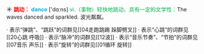☀ <font color="red">**跳动：**</font>
<font color="sky blue">**dance**</font> ['dɑːns] 
<font color="#00b050">vi.（事物）轻快地跳动，具有一定的文学性：</font>The waves danced and sparkled. 波光粼粼。

· 表示“弹跳”、“跳跃”的词群见[[04走跑跳踢 跺脚劈叉]]
· 表示“心跳”的词群见[[20心跳 呼吸]]
· 表示“脉冲”的词群见[[12波]]
· 表示“音乐节奏”、“节拍”的词群见[[07音乐 声乐]]
· 表示“旋转”的词群见[[01循环 旋转]]